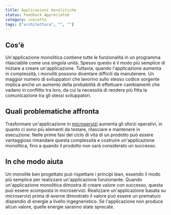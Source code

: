 ```yaml
---
title: Applicazioni monolitiche
status: Feedback Appreciated
category: concetto
tags: ["architettura", "", ""]
---
```


## Cos'è

Un'applicazione monolitica contiene tutte le funzionalità in un programma rilasciabile come una singola unità. Spesso questo è il modo più semplice di iniziare a creare un'applicazione. Tuttavia, quando l'applicazione aumenta in complessità, i monoliti possono diventare difficili da manutenere. Un maggior numero di sviluppatori che lavorino sullo stesso codice sorgente implica anche un aumento della probabilità di effettuare cambiamenti che vadano in conflitto tra loro, da cui la necessità di rendere più fitta la comunicazione tra gli stessi sviluppatori.

## Quali problematiche affronta

Trasformare un'applicazione in [microservizi](/it/microservices/) aumenta gli sforzi operativi, in quanto ci sono più elementi da testare, rilasciare e mantenere in esecuzione. Nelle prime fasi del ciclo di vita di un prodotto può essere vantaggioso rimandare questa complessità e costruire un'applicazione monolitica, fino a quando il prodotto non sarà considerato un successo.

## In che modo aiuta

Un monolite ben progettato può rispettare i principi lean, essendo il modo più semplice per realizzare un'applicazione funzionante. Quando un'applicazione monolitica dimostra di creare valore con successo, questa può essere scomposta in microservizi. Realizzare un'applicazione basata su microservizi prima di averne dimostrato il valore può essere un prematuro dispendio di energie a livello ingegneristico. Se l'applicazione non produce alcun valore, quelle energie saranno state sprecate.
